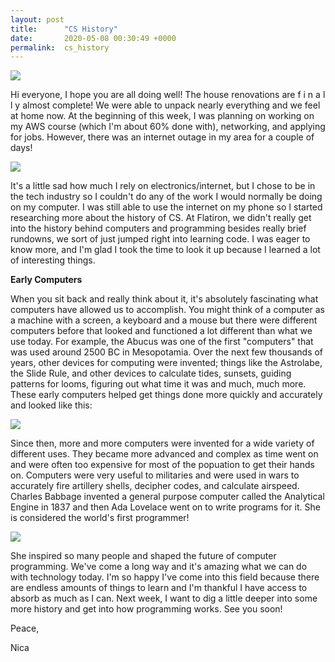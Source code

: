 ```yaml
---
layout: post
title:      "CS History"
date:       2020-05-08 00:30:49 +0000
permalink:  cs_history
---
```



![](https://g-teacher.com/wp-content/uploads/2019/10/NB_keyboard.png)

Hi everyone, I hope you are all doing well! The house renovations are f i n a l l y almost complete! We were able to unpack nearly everything and we feel at home now. At the beginning of this week, I was planning on working on my AWS course (which I'm about 60% done with), networking, and applying for jobs. However, there was an internet outage in my area for a couple of days! 

![](https://www.xdpedia.com/images/when_there_is_no_internet_2934.jpg)

It's a little sad how much I rely on electronics/internet, but I chose to be in the tech industry so I couldn't do any of the work I would normally be doing on my computer. I was still able to use the internet on my phone so I started researching more about the history of CS. At Flatiron, we didn't really get into the history behind computers and programming besides really brief rundowns, we sort of just jumped right into learning code. I was eager to know more, and I'm glad I took the time to look it up because I learned a lot of interesting things. 

**Early Computers**

When you sit back and really think about it, it's absolutely fascinating what computers have allowed us to accomplish. You might think of a computer as a machine with a screen, a keyboard and a mouse but there were different computers before that looked and functioned a lot different than what we use today. For example, the Abucus was one of the first "computers" that was used around 2500 BC in Mesopotamia. Over the next few thousands of years, other devices for computing were invented; things like the Astrolabe, the Slide Rule, and other devices to calculate tides, sunsets, guiding patterns for looms, figuring out what time it was and much, much more. These early computers helped get things done more quickly and accurately and looked like this: 

![](https://image.slidesharecdn.com/presentation6-140117054435-phpapp01/95/evolution-history-of-computers-15-638.jpg?cb=1389937546)

Since then, more and more computers were invented for a wide variety of different uses. They became more advanced and complex as time went on and were often too expensive for most of the popuation to get their hands on. Computers were very useful to militaries and were used in wars to accurately fire artillery shells, decipher codes, and calculate airspeed. Charles Babbage invented a general purpose computer called the Analytical Engine in 1837 and then Ada Lovelace went on to write programs for it. She is considered the world's first programmer! 

![](https://i.pinimg.com/originals/65/cc/78/65cc78c164d998edda4ee1b6248604d5.jpg)

She inspired so many people and shaped the future of computer programming. We've come a long way and it's amazing what we can do with technology today. I'm so happy I've come into this field because there are endless amounts of things to learn and I'm thankful I have access to absorb as much as I can. Next week, I want to dig a little deeper into some more history and get into how programming works. See you soon! 

Peace, 

Nica



